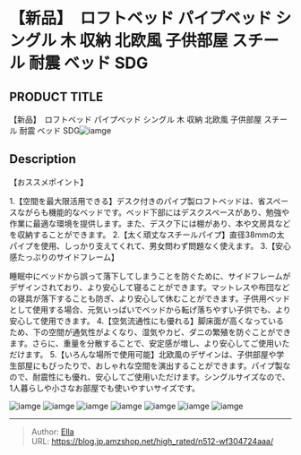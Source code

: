 # 【新品】　ロフトベッド パイプベッド シングル 木 収納 北欧風 子供部屋 スチール 耐震 ベッド SDG


## PRODUCT TITLE 

【新品】　ロフトベッド パイプベッド シングル 木 収納 北欧風 子供部屋 スチール 耐震 ベッド SDG![iamge](https://b2bfiles1.gigab2b.cn/image/wkseller/301/20230517_0bd6ca32194ebde34e32a15b2dace74b.jpg)

## Description

【おススメポイント】 

1.【空間を最大限活用できる】デスク付きのパイプ製ロフトベッドは、省スペースながらも機能的なベッドです。ベッド下部にはデスクスペースがあり、勉強や作業に最適な環境を提供します。また、デスク下には棚があり、本や文房具などを収納することができます。
2.【太く頑丈なスチールパイプ】直径38mmの太パイプを使用、しっかり支えてくれて、男女問わず問題なく使えます。
3.【安心感たっぷりのサイドフレーム】

睡眠中にベッドから誤って落下してしまうことを防ぐために、サイドフレームがデザインされており、より安心して寝ることができます。マットレスや布団などの寝具が落下することも防ぎ、より安心して休むことができます。子供用ベッドとして使用する場合、元気いっぱいでベッドから転げ落ちやすい子供でも、より安心して使用できます。
4.【空気流通性にも優れる】脚床面が高くなっているため、下の空間が通気性がよくなり、湿気やカビ、ダニの繁殖を防ぐことができます。さらに、重量を分散することで、安定感が増し、より安心してご使用いただけます。
5.【いろんな場所で使用可能】北欧風のデザインは、子供部屋や学生部屋にもぴったりで、おしゃれな空間を演出することができます。パイプ製なので、耐震性にも優れ、安心してご使用いただけます。シングルサイズなので、1人暮らしや小さなお部屋でも使いやすいサイズです。





![iamge](https://b2bfiles1.gigab2b.cn/image/wkseller/301/20230517_a82d339b3768b4456f1b09a70dbe5468.jpg)
![iamge](https://b2bfiles1.gigab2b.cn/image/wkseller/301/20230518_c93ac251861206ff70849de878c1e20a.jpg)
![iamge](https://b2bfiles1.gigab2b.cn/image/wkseller/301/20230518_7399c2e20b39ca8301d68f6ff84f9136.jpg)
![iamge](https://b2bfiles1.gigab2b.cn/image/wkseller/301/20230518_0f6e832987922739e8813a299bb24bd7.jpg)
![iamge](https://b2bfiles1.gigab2b.cn/image/wkseller/301/20230518_e77499b276fdc106dcf5868c855bc2dc.jpg)
![iamge](https://b2bfiles1.gigab2b.cn/image/wkseller/301/20230518_1a824c55cba8c6dcbd6851a4c46a51e6.png)
![iamge](https://b2bfiles1.gigab2b.cn/image/wkseller/301/20230518_b51595a78ec5136c9c15991345017468.jpg)


---

> Author: [Ella](https://blog.jp.amzshop.net/)  
> URL: https://blog.jp.amzshop.net/high_rated/n512-wf304724aaa/  


